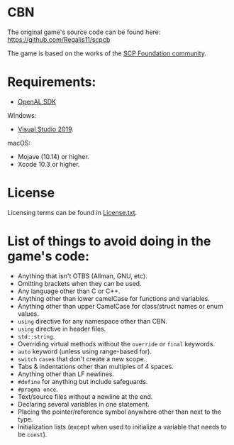 # CBN

The original game's source code can be found here: https://github.com/Regalis11/scpcb

The game is based on the works of the [SCP Foundation community][scp-wiki].

# Requirements:
* [OpenAL SDK][openal]

Windows:
* [Visual Studio 2019][vs2019].

macOS:
* Mojave (10.14) or higher.
* Xcode 10.3 or higher.

# License
Licensing terms can be found in [License.txt](Content/License.txt).

# List of things to avoid doing in the game's code:

* Anything that isn't OTBS (Allman, GNU, etc).
* Omitting brackets when they can be used.
* Any language other than C or C++.
* Anything other than lower camelCase for functions and variables.
* Anything other than upper CamelCase for class/struct names or enum values.
* `using` directive for any namespace other than CBN.
* `using` directive in header files.
* `std::string`.
* Overriding virtual methods without the `override` or `final` keywords.
* `auto` keyword (unless using range-based for).
* `switch` `case`s that don't create a new scope.
* Tabs & indentations other than multiples of 4 spaces.
* Anything other than LF newlines.
* `#define` for anything but include safeguards.
* `#pragma once`.
* Text/source files without a newline at the end.
* Declaring several variables in one statement.
* Placing the pointer/reference symbol anywhere other than next to the type.
* Initialization lists (except when used to initialize a variable that needs to be `const`).

[openal]: https://www.openal.org/
[vs2019]: https://visualstudio.microsoft.com/vs/
[scp-wiki]: http://www.scp-wiki.net/
[cc3.0]: http://creativecommons.org/licenses/by-sa/3.0/
